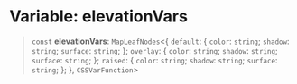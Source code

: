 # Variable: elevationVars

> `const` **elevationVars**: `MapLeafNodes`\<\{ `default`: \{ `color`: `string`; `shadow`: `string`; `surface`: `string`; \}; `overlay`: \{ `color`: `string`; `shadow`: `string`; `surface`: `string`; \}; `raised`: \{ `color`: `string`; `shadow`: `string`; `surface`: `string`; \}; \}, `CSSVarFunction`\>
